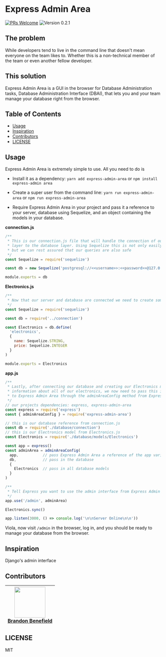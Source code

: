 # Express Admin Area

[![PRs Welcome](https://img.shields.io/badge/PRs-welcome-brightgreen.svg?style=flat-square)](https://github.com/bbenefield89/express-admin-area/pulls)
![Version 0.2.1](https://img.shields.io/badge/Version-0.2.1-brightgreen.svg?style=flat-square)

## The problem
While developers tend to live in the command line that doesn't mean everyone on the team likes to. Whether this is a non-technical member of the team or even another fellow developer.


## This solution
Express Admin Area is a GUI in the browser for Database Administration tasks, Database Administration Interface (DBAI), that lets you and your team manage your database right from the browser.

## Table of Contents

- [Usage](#usage)
- [Inspiration](#inspiration)
- [Contributors](#contributors)
- [LICENSE](#license)

## Usage
Express Admin Area is extremely simple to use. All you need to do is
- Install it as a dependency: `yarn add express-admin-area` or `npm install express-admin area`

- Create a super user from the command line: `yarn run express-admin-area` or `npm run express-admin-area`

- Require Express Admin Area in your project and pass it a reference to your server, database using Sequelize, and an object containing the models in your database.

**connection.js**
```javascript
/**
 * This is our connection.js file that will handle the connection of our server
 * layer to the database layer. Using Sequelize this is not only easily achieved
 * but we can rest assured that our queries are also safe
 */
const Sequelize = require('sequelize')

const db = new Sequelize('postgresql://<<username>>:<<password>>@127.0.0.1:5432/express_admin_area')

module.exports = db
```

**Electronics.js**
```javascript
/**
 * Now that our server and database are connected we need to create some models
 */
const Sequelize = require('sequelize')

const db = require('../connection')

const Electronics = db.define(
  'electronics',
  {
    name: Sequelize.STRING,
    price: Sequelize.INTEGER
  }
)

module.exports = Electronics
```

**app.js**
```javascript
/**
 * Lastly, after connecting our database and creating our Electronics model to store
 * information about all of our electronics, we now need to pass this information
 * to Express Admin Area through the adminAreaConfig method from Express Admin Area
 */
// our projects dependencies: express, express-admin-area
const express = require('express')
const { adminAreaConfig } = require('express-admin-area')

// this is our database reference from connection.js
const db = require('./database/connection')
// this is our Electronics model from Electronics.js
const Electronics = require('./database/models/Electronics')

const app = express()
const adminArea = adminAreaConfig(
  app,           // pass Express Admin Area a reference of the app variable
  db,            // pass in the database
  {
    Electronics  // pass in all database models
  }
)

/**
 * Tell Express you want to use the admin interface from Express Admin Area
 */
app.use('/admin', adminArea)

Electronics.sync()

app.listen(3000, () => console.log('\n\nServer Online\n\n'))

```

Viola, now visit `/admin` in the browser, log in, and you should be ready to manage your database from the browser.

## Inspiration
Django's admin interface

## Contributors
| [<img src="https://avatars0.githubusercontent.com/u/29239201?v=4" align="center" width=100><br><b>Brandon Benefield</b> ](https://github.com/bbenefield89) |
|------------------------------------------------------------------------------------------------------------------------------------------------------------|

## LICENSE
MIT